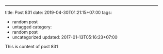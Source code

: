 ---
title: Post 831
date: 2019-04-30T01:21:15+07:00
tags:
  - random post
  - untagged
category:
  - random post
  - uncategorized
updated: 2017-01-13T05:16:23+07:00

This is content of post 831
